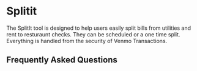 # Splitit
The SplitIt tool is designed to help users easily split bills from  utilities and rent to resturaunt checks. They can be scheduled or a one time split. Everything is handled from the security of Venmo Transactions.

## Frequently Asked Questions